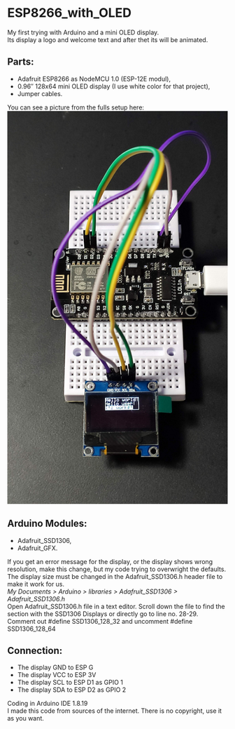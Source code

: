# ESP8266_with_OLED
My first trying with Arduino and a mini OLED display.<br>
Its display a logo and welcome text and after thet its will be animated.

## Parts: 
- Adafruit ESP8266 as NodeMCU 1.0 (ESP-12E modul),
- 0.96″ 128x64 mini OLED display (I use white color for that project),
- Jumper cables.


You can see a picture from the fulls setup here:<br>
![Picture from the setup](/ESP8266-OLED.jpg)

## Arduino Modules:
- Adafruit_SSD1306,
- Adafruit_GFX.

If you get an error message for the display, or the display shows wrong resolution, make this change, but my code trying to overwright the defaults.<br>
The display size must be changed in the Adafruit_SSD1306.h header file to make it work for us.<br>
*My Documents > Arduino > libraries > Adafruit_SSD1306 > Adafruit_SSD1306.h*<br>
Open Adafruit_SSD1306.h file in a text editor. Scroll down the file to find the section with the SSD1306 Displays or directly go to line no. 28-29. Comment out #define SSD1306_128_32 and uncomment #define SSD1306_128_64

## Connection:
- The display GND to ESP G
- The display VCC to ESP 3V
- The display SCL to ESP D1 as GPIO 1
- The display SDA to ESP D2 as GPIO 2

Coding in Arduino IDE 1.8.19<br>
I made this code from sources of the internet. There is no copyright, use it as you want.
